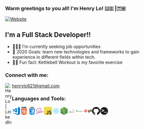 ### Warm greetings to you all! I'm Henry Lo!  🇺🇸 |🇹🇼

[![Website](https://img.shields.io/website?label=henrylo.tech&style=for-the-badge&url=https%3A%2F%2Fcodestackr.com)](http://henrylo.tech)


## I'm a Full Stack Developer!!

- 👨🏻‍💻 I’m currently seeking job opportunities
- 🥅 2020 Goals: learn new technologies and frameworks to gain experience in different fields within tech.
- 🏋️‍♀️ Fun fact: Kettlebell Workout is my favorite exercise


### Connect with me:

[<img align="left" alt="HenryLo | LinkedIn" width="22px" src="https://cdn.jsdelivr.net/npm/simple-icons@v3/icons/linkedin.svg" />][linkedin]
<henrylo621@gmail.com>


### Languages and Tools:

[<img align="left" alt="Visual Studio Code" width="26px" src="https://raw.githubusercontent.com/github/explore/80688e429a7d4ef2fca1e82350fe8e3517d3494d/topics/visual-studio-code/visual-studio-code.png" />][VisualStudioCode]
[<img align="left" alt="HTML5" width="26px" src="https://raw.githubusercontent.com/github/explore/80688e429a7d4ef2fca1e82350fe8e3517d3494d/topics/html/html.png" />][HTML5]
[<img align="left" alt="CSS3" width="26px" src="https://raw.githubusercontent.com/github/explore/80688e429a7d4ef2fca1e82350fe8e3517d3494d/topics/css/css.png" />][CSS3]
[<img align="left" alt="Sass" width="26px" src="https://raw.githubusercontent.com/github/explore/80688e429a7d4ef2fca1e82350fe8e3517d3494d/topics/sass/sass.png" />][Sass]
[<img align="left" alt="JavaScript" width="26px" src="https://raw.githubusercontent.com/github/explore/80688e429a7d4ef2fca1e82350fe8e3517d3494d/topics/javascript/javascript.png" />][JavaScript]
[<img align="left" alt="React" width="26px" src="https://raw.githubusercontent.com/github/explore/80688e429a7d4ef2fca1e82350fe8e3517d3494d/topics/react/react.png" />][React]
[<img align="left" alt="Node.js" width="26px" src="https://raw.githubusercontent.com/github/explore/80688e429a7d4ef2fca1e82350fe8e3517d3494d/topics/nodejs/nodejs.png" />][Node.js]
[<img align="left" alt="MySQL" width="26px" src="https://raw.githubusercontent.com/github/explore/80688e429a7d4ef2fca1e82350fe8e3517d3494d/topics/mysql/mysql.png" />][MySQL]
[<img align="left" alt="MongoDB" width="26px" src="https://raw.githubusercontent.com/github/explore/80688e429a7d4ef2fca1e82350fe8e3517d3494d/topics/mongodb/mongodb.png" />][MongoDB]
[<img align="left" alt="Git" width="26px" src="https://raw.githubusercontent.com/github/explore/80688e429a7d4ef2fca1e82350fe8e3517d3494d/topics/git/git.png" />][Git]
[<img align="left" alt="GitHub" width="26px" src="https://raw.githubusercontent.com/github/explore/78df643247d429f6cc873026c0622819ad797942/topics/github/github.png" />][GitHub]
[<img align="left" alt="Terminal: iTerms2" width="26px" src="https://raw.githubusercontent.com/github/explore/80688e429a7d4ef2fca1e82350fe8e3517d3494d/topics/terminal/terminal.png" />][Terminal]


[linkedin]: https://www.linkedin.com/in/henry-lo-0621/
[VisualStudioCode]: https://code.visualstudio.com/
[HTML5]: https://www.w3.org/html/
[CSS3]: https://www.w3.org/Style/CSS/
[Sass]:https://sass-lang.com/
[JavaScript]:http://www.ecmascript.org/
[React]: https://reactjs.org/
[Node.js]: https://nodejs.org/en/
[MySQL]: https://www.mysql.com/
[MongoDB]: https://www.mongodb.com/
[Git]: https://git-scm.com/
[GitHub]: https://github.com/
[Terminal]: https://www.iterm2.com/
[Email]: henrylo621@gmail.com
